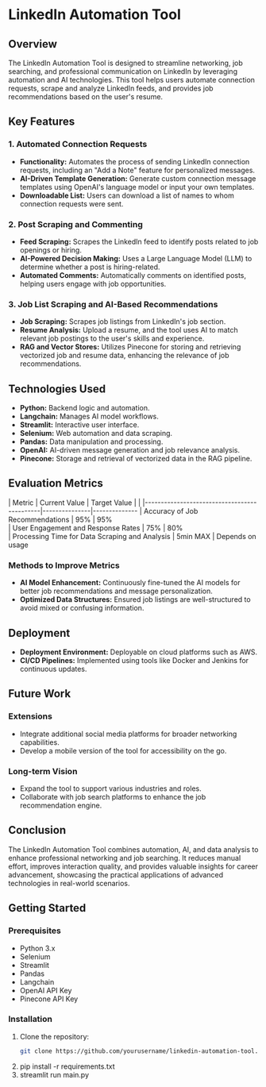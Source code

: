 # LinkedIn Automation Tool

## Overview

The LinkedIn Automation Tool is designed to streamline networking, job searching, and professional communication on LinkedIn by leveraging automation and AI technologies. This tool helps users automate connection requests, scrape and analyze LinkedIn feeds, and provides job recommendations based on the user's resume.

## Key Features

### 1. Automated Connection Requests
- **Functionality:** Automates the process of sending LinkedIn connection requests, including an "Add a Note" feature for personalized messages.
- **AI-Driven Template Generation:** Generate custom connection message templates using OpenAI's language model or input your own templates.
- **Downloadable List:** Users can download a list of names to whom connection requests were sent.

### 2. Post Scraping and Commenting
- **Feed Scraping:** Scrapes the LinkedIn feed to identify posts related to job openings or hiring.
- **AI-Powered Decision Making:** Uses a Large Language Model (LLM) to determine whether a post is hiring-related.
- **Automated Comments:** Automatically comments on identified posts, helping users engage with job opportunities.

### 3. Job List Scraping and AI-Based Recommendations
- **Job Scraping:** Scrapes job listings from LinkedIn's job section.
- **Resume Analysis:** Upload a resume, and the tool uses AI to match relevant job postings to the user's skills and experience.
- **RAG and Vector Stores:** Utilizes Pinecone for storing and retrieving vectorized job and resume data, enhancing the relevance of job recommendations.

## Technologies Used
- **Python:** Backend logic and automation.
- **Langchain:** Manages AI model workflows.
- **Streamlit:** Interactive user interface.
- **Selenium:** Web automation and data scraping.
- **Pandas:** Data manipulation and processing.
- **OpenAI:** AI-driven message generation and job relevance analysis.
- **Pinecone:** Storage and retrieval of vectorized data in the RAG pipeline.

## Evaluation Metrics

| Metric                                      | Current Value | Target Value |  |
|---------------------------------------------|---------------|--------------
| Accuracy of Job Recommendations             | 95%         | 95%          
| User Engagement and Response Rates          | 75%        | 80%          
| Processing Time for Data Scraping and Analysis | 5min MAX        | Depends on usage     

### Methods to Improve Metrics
- **AI Model Enhancement:** Continuously fine-tuned the AI models for better job recommendations and message personalization.
- **Optimized Data Structures:** Ensured job listings are well-structured to avoid mixed or confusing information.

## Deployment
- **Deployment Environment:** Deployable on cloud platforms such as AWS.
- **CI/CD Pipelines:** Implemented using tools like Docker and Jenkins for continuous updates.

## Future Work

### Extensions
- Integrate additional social media platforms for broader networking capabilities.
- Develop a mobile version of the tool for accessibility on the go.

### Long-term Vision
- Expand the tool to support various industries and roles.
- Collaborate with job search platforms to enhance the job recommendation engine.

## Conclusion

The LinkedIn Automation Tool combines automation, AI, and data analysis to enhance professional networking and job searching. It reduces manual effort, improves interaction quality, and provides valuable insights for career advancement, showcasing the practical applications of advanced technologies in real-world scenarios.

## Getting Started

### Prerequisites
- Python 3.x
- Selenium
- Streamlit
- Pandas
- Langchain
- OpenAI API Key
- Pinecone API Key

### Installation

1. Clone the repository:
   ```bash
   git clone https://github.com/yourusername/linkedin-automation-tool.git

2. pip install -r requirements.txt
3. streamlit run main.py

